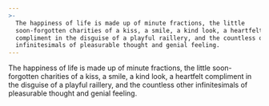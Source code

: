 ```yaml
---
>-
  The happiness of life is made up of minute fractions, the little
  soon-forgotten charities of a kiss, a smile, a kind look, a heartfelt
  compliment in the disguise of a playful raillery, and the countless other
  infinitesimals of pleasurable thought and genial feeling.
---
```


The happiness of life is made up of minute fractions, the little soon-forgotten charities of a kiss, a smile, a kind look, a heartfelt compliment in the disguise of a playful raillery, and the countless other infinitesimals of pleasurable thought and genial feeling.